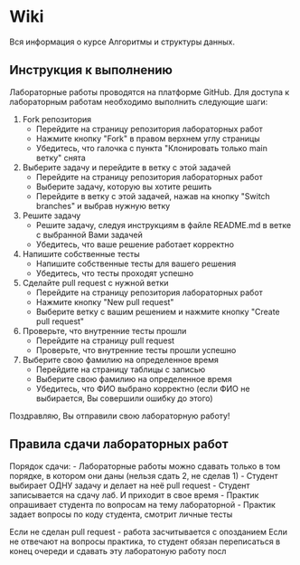 # Wiki
Вся информация о курсе Алгоритмы и структуры данных.


## Инструкция к выполнению

Лабораторные работы проводятся на платформе GitHub. Для доступа к лабораторным работам необходимо выполнить следующие шаги:
1. Fork репозитория
      - Перейдите на страницу репозитория лабораторных работ
      - Нажмите кнопку "Fork" в правом верхнем углу страницы
      - Убедитесь, что галочка с пункта "Клонировать только main ветку" снята
2. Выберите задачу и перейдите в ветку с этой задачей
      - Перейдите на страницу репозитория лабораторных работ
      - Выберите задачу, которую вы хотите решить
      - Перейдите в ветку с этой задачей, нажав на кнопку "Switch branches" и выбрав нужную ветку
3. Решите задачу
      - Решите задачу, следуя инструкциям в файле README.md в ветке с выбранной Вами задачей
      - Убедитесь, что ваше решение работает корректно 
4. Напишите собственные тесты
      - Напишите собственные тесты для вашего решения
      - Убедитесь, что тесты проходят успешно
5. Сделайте pull request с нужной ветки
      - Перейдите на страницу репозитория лабораторных работ
      - Нажмите кнопку "New pull request"
      - Выберите ветку с вашим решением и нажмите кнопку "Create pull request"
6. Проверьте, что внутренние тесты прошли
      - Перейдите на страницу pull request
      - Проверьте, что внутренние тесты прошли успешно
7. Выберите свою фамилию на определенное время
      - Перейдите на страницу таблицы с записью
      - Выберите свою фамилию на определенное время
      - Убедитесь, что ФИО выбрано корректно  (если ФИО не выбирается, Вы совершили ошибку до этого)

Поздравляю, Вы отправили свою лабораторную работу!


## Правила сдачи лабораторных работ

Порядок сдачи:
      - Лабораторные работы можно сдавать только в том порядке, в котором они даны (нельзя сдать 2, не сделав 1)
      - Студент выбирает ОДНУ задачу и делает на неё pull request
      - Студент записывается на сдачу лаб.  И приходит в свое время
      - Практик опрашивает студента по вопросам на тему лабораторной 
      - Практик задает вопросы по коду студента, смотрит личные тесты

Если не сделан pull request - работа засчитывается с опозданием
Если не отвечают на вопросы практика, то студент обязан переписаться в конец очереди и сдавать эту лаборатоную работу посл
